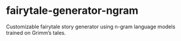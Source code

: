# fairytale-generator-ngram
Customizable fairytale story generator using n-gram language models trained on Grimm’s tales.

